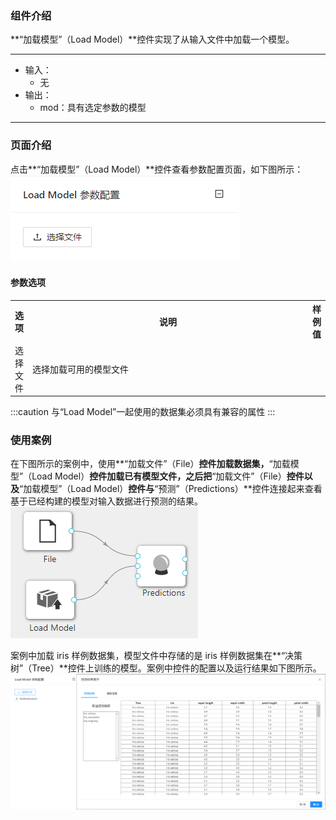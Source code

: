 ### 组件介绍
**“加载模型”（Load Model）**控件实现了从输入文件中加载一个模型。

<hr/>

- 输入：
  - 无
- 输出：
  - mod：具有选定参数的模型

<hr/>


### 页面介绍
点击**“加载模型”（Load Model）**控件查看参数配置页面，如下图所示：  
![param](/img/aistudio/io/load-model/param.png)

#### 参数选项
<table>
  <tr>
    <th>选项</th>
    <th width="650">说明</th>
    <th>样例值</th>
  </tr>
  <tr>
      <td>选择文件</td> 
      <td>
      选择加载可用的模型文件
      </td> 
      <td></td>
  </tr>
</table>

:::caution
与“Load Model”一起使用的数据集必须具有兼容的属性
:::

### 使用案例
在下图所示的案例中，使用**“加载文件”（File）**控件加载数据集，**“加载模型”（Load Model）**控件加载已有模型文件，之后把**“加载文件”（File）**控件以及**“加载模型”（Load Model）**控件与**“预测”（Predictions）**控件连接起来查看基于已经构建的模型对输入数据进行预测的结果。  
![workflow](/img/aistudio/io/load-model/workflow.png)

案例中加载 iris 样例数据集，模型文件中存储的是 iris 样例数据集在**“决策树”（Tree）**控件上训练的模型。案例中控件的配置以及运行结果如下图所示。  
![workflow-result](/img/aistudio/io/load-model/workflow-result.png)